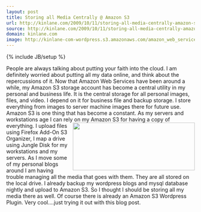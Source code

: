 ```yaml
---
layout: post
title: Storing all Media Centrally @ Amazon S3
url: http://kinlane.com/2009/10/11/storing-all-media-centrally-amazon-s3/
source: http://kinlane.com/2009/10/11/storing-all-media-centrally-amazon-s3/
domain: kinlane.com
image: http://kinlane-com-wordpress.s3.amazonaws.com/amazon_web_services.gif
---
```

{% include JB/setup %}

<p>
     People are always talking about putting your faith into the cloud. I am definitely worried about putting all my data online, and think about the repercussions of it. Now that Amazon Web Services have been around a while, my Amazon S3 storage account has become a central utility in my personal and business life. It is the central storage for all personal images, files, and video. I depend on it for business file and backup storage. I store everything from images to server machine images there for future use. Amazon S3 is one thing that has become a constant. As my servers and workstations age I can rely on my Amazon S3 for having a copy of everything. <img class="alignright" title="Amazon Web Services" src="http://kinlane-com-wordpress.s3.amazonaws.com/amazon_web_services.gif" alt="" width="326" height="127" align="right" /> I upload files using Firefox Add-On S3 Organizer, I map a drive using Jungle Disk for my workstations and my servers. As I move some of my personal blogs around I am having trouble managing all the media that goes with them. They are all stored on the local drive. I already backup my wordpress blogs and mysql database nightly and upload to Amazon S3. So I thought I should be storing all my media there as well. Of course there is already an Amazon S3 Wordpress Plugin. Very cool....just trying it out with this blog post.
</p>